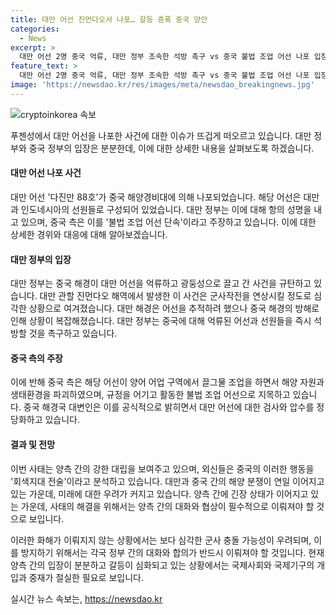 ```yaml
---
title: 대만 어선 진먼다오서 나포… 갈등 증폭 중국 양안
categories:
  - News
excerpt: >
  대만 어선 2명 중국 억류, 대만 정부 조속한 석방 촉구 vs 중국 불법 조업 어선 나포 입장 대립. 대만해협 인근 중국 압박 거세져. 중국 회색전술, 대만 불안 고조. 대만 관리들 우려 고조, 중국 압박 가중. 중국 어선 불법 조업으로 나포 입장.
feature_text: >
  대만 어선 2명 중국 억류, 대만 정부 조속한 석방 촉구 vs 중국 불법 조업 어선 나포 입장 대립. 대만해협 인근 중국 압박 거세져. 중국 회색전술, 대만 불안 고조. 대만 관리들 우려 고조, 중국 압박 가중. 중국 어선 불법 조업으로 나포 입장.
image: 'https://newsdao.kr/res/images/meta/newsdao_breakingnews.jpg'
---
```


<p><img src="https://newsdao.kr/res/images/meta/newsdao_breakingnews.jpg" alt="cryptoinkorea 속보" /></p>

<p>푸젠성에서 대만 어선을 나포한 사건에 대한 이슈가 뜨겁게 떠오르고 있습니다. 대만 정부와 중국 정부의 입장은 분분한데, 이에 대한 상세한 내용을 살펴보도록 하겠습니다. </p>

<h4>대만 어선 나포 사건</h4>

<p>대만 어선 '다진만 88호'가 중국 해양경비대에 의해 나포되었습니다. 해당 어선은 대만과 인도네시아의 선원들로 구성되어 있었습니다. 대만 정부는 이에 대해 항의 성명을 내고 있으며, 중국 측은 이를 '불법 조업 어선 단속'이라고 주장하고 있습니다. 이에 대한 상세한 경위와 대응에 대해 알아보겠습니다.</p>

<h4>대만 정부의 입장</h4>

<p>대만 정부는 중국 해경이 대만 어선을 억류하고 광둥성으로 끌고 간 사건을 규탄하고 있습니다. 대만 관할 진먼다오 해역에서 발생한 이 사건은 군사작전을 연상시킬 정도로 심각한 상황으로 여겨졌습니다. 대만 해경은 어선을 추적하려 했으나 중국 해경의 방해로 인해 상황이 복잡해졌습니다. 대만 정부는 중국에 대해 억류된 어선과 선원들을 즉시 석방할 것을 촉구하고 있습니다.</p>

<h4>중국 측의 주장</h4>

<p>이에 반해 중국 측은 해당 어선이 양어 어업 구역에서 끌그물 조업을 하면서 해양 자원과 생태환경을 파괴하였으며, 규정을 어기고 활동한 불법 조업 어선으로 지목하고 있습니다. 중국 해경국 대변인은 이를 공식적으로 밝히면서 대만 어선에 대한 검사와 압수를 정당화하고 있습니다.</p>

<h4>결과 및 전망</h4>

<p>이번 사태는 양측 간의 강한 대립을 보여주고 있으며, 외신들은 중국의 이러한 행동을 '회색지대 전술'이라고 분석하고 있습니다. 대만과 중국 간의 해양 분쟁이 연일 이어지고 있는 가운데, 미래에 대한 우려가 커지고 있습니다. 양측 간에 긴장 상태가 이어지고 있는 가운데, 사태의 해결을 위해서는 양측 간의 대화와 협상이 필수적으로 이뤄져야 할 것으로 보입니다.</p>

<p>이러한 화해가 이뤄지지 않는 상황에서는 보다 심각한 군사 충돌 가능성이 우려되며, 이를 방지하기 위해서는 각국 정부 간의 대화와 합의가 반드시 이뤄져야 할 것입니다. 현재 양측 간의 입장이 분분하고 갈등이 심화되고 있는 상황에서는 국제사회와 국제기구의 개입과 중재가 절실한 필요로 보입니다.</p>
실시간 뉴스 속보는, <a href="https://newsdao.kr" rel="dofollow">https://newsdao.kr</a>


